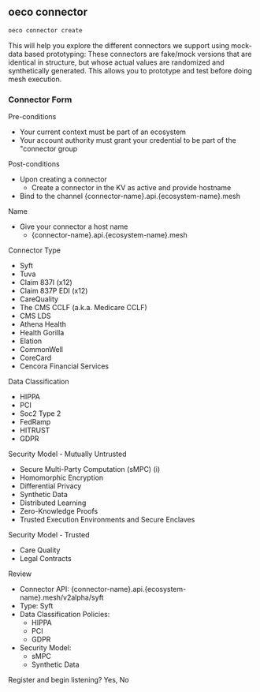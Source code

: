 
## oeco connector

```bash
oeco connector create
```

This will help you explore the different connectors we support using mock-data based prototyping:
These connectors are fake/mock versions that are identical in structure,
but whose actual values are randomized and synthetically generated.
This allows you to prototype and test before doing mesh execution.


### Connector Form
Pre-conditions
- Your current context must be part of an ecosystem
- Your account authority must grant your credential to be part of the "connector group

Post-conditions
- Upon creating a connector
  - Create a connector in the KV as active and provide hostname
- Bind to the channel {connector-name}.api.{ecosystem-name}.mesh

Name
- Give your connector a host name
  - {connector-name}.api.{ecosystem-name}.mesh

Connector Type
- Syft
- Tuva
- Claim 837I (x12)
- Claim 837P EDI (x12)
- CareQuality
- The CMS CCLF (a.k.a. Medicare CCLF)
- CMS LDS
- Athena Health
- Health Gorilla
- Elation
- CommonWell
- CoreCard
- Cencora Financial Services

Data Classification
- HIPPA
- PCI
- Soc2 Type 2
- FedRamp
- HITRUST
- GDPR

Security Model - Mutually Untrusted
- Secure Multi-Party Computation (sMPC) (i)
- Homomorphic Encryption
- Differential Privacy
- Synthetic Data
- Distributed Learning
- Zero-Knowledge Proofs
- Trusted Execution Environments and Secure Enclaves

Security Model - Trusted
- Care Quality
- Legal Contracts

Review
- Connector API: {connector-name}.api.{ecosystem-name}.mesh/v2alpha/syft
- Type: Syft
- Data Classification Policies: 
  - HIPPA 
  - PCI 
  - GDPR
- Security Model: 
  - sMPC
  - Synthetic Data

Register and begin listening? Yes, No




